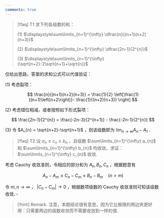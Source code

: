 ```yaml
---
comments: true
---
```

>[!faq] T1
>求下列各级数的和：
>
>(1) $\displaystyle\sum\limits_{n=1}^{\infty} \dfrac{n}{(n+1)(n+2)(n+3)}$
>
>(2) $\displaystyle\sum\limits_{n=1}^{\infty} \dfrac{2n-1}{2^{n}}$ 
>
>(3) $\displaystyle\sum\limits_{n=1}^{\infty} (\sqrt{n+2}-2\sqrt{n+1}+\sqrt{n})$

仅给出思路，答案的求和公式可以代值验证：

(1) 考虑裂项：

$$
\frac{n}{(n+1)(n+2)(n+3)} = \frac{1}{2} \left[\frac{1}{(n+1)\left(n+2\right)}- \frac{1}{(n+2)(n+3)} \right]
$$

(2) 考虑错位相减，或者按照如下形式裂项：

$$
\frac{2n-1}{2^{n}} = \frac{-2n-3}{2^{n+1}} -  \frac{-2n-1}{2^{n}}
$$

(3) 令 $A_{n} = \sqrt{n+2}-\sqrt{n+1}$ ，则该级数即为 $\lim_{n\to \infty}\limits A_{n} -A_{1}$ .


>[!faq] T2
>设 $a_{n}\leqslant c_{n} \leqslant b_{n}$ ，且级数 $\sum\limits_{n=1}^{\infty} a_{n}$ 和 $\sum\limits_{n=1}^{\infty} b_{n}$ 均收敛，求证：$\sum\limits_{n=1}^{\infty} c_{n}$ 收敛.

考虑 Cauchy 收敛准则，令相应的部分和为 $A_{n},B_{n},C_{n}$ ，根据题意有

$$
A_{n}-A_{m} \leqslant C_{n}-C_{m} \leqslant B_{n}-B_{m}\quad  (n > m)
$$

令 $m,n\to \infty$ ， $|C_{n}-C_{m}|\to 0$ ，根据数项级数的 Cauchy 收敛准则可知该级数收敛. $\square$

>[!hint] Remark.
>注意，本题结论很有意思，因为它比极限的两边夹更好用：只需要两边的级数收敛而不需要收敛到一样的值.

